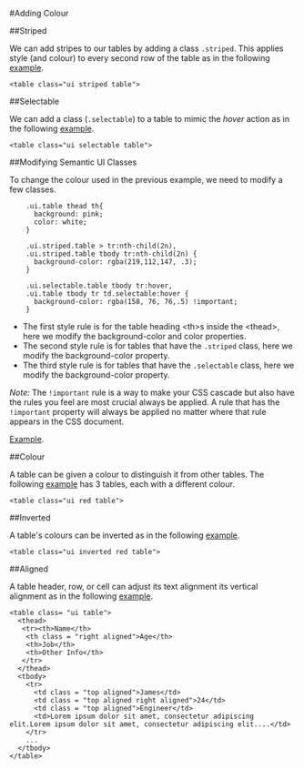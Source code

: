 #Adding Colour


##Striped

We can add stripes to our tables by adding a class `.striped`. This applies style (and colour) to every second row of the table 
as in the following <a href="archives/Class Htmls/tables/table9.html" target = "_ blank">example</a>.
~~~
<table class="ui striped table">
~~~

##Selectable

We can add a class (`.selectable`) to a table to mimic the *hover* action as in the following <a href="archives/Class Htmls/tables/table10.html" target = "_ blank">example</a>.

~~~
<table class="ui selectable table">
~~~

##Modifying Semantic UI Classes

To change the colour used in the previous example, we need to modify a few classes.

~~~
    .ui.table thead th{
      background: pink;
      color: white;
    }
    
    .ui.striped.table > tr:nth-child(2n),
    .ui.striped.table tbody tr:nth-child(2n) {
      background-color: rgba(219,112,147, .3);
    }

    .ui.selectable.table tbody tr:hover,
    .ui.table tbody tr td.selectable:hover {
      background-color: rgba(158, 76, 76,.5) !important;
    }
~~~

- The first style rule is for the table heading &lt;th&gt;s inside the &lt;thead&gt;, here we modify the background-color and color properties.
- The second style rule is for tables that have the `.striped` class, here we modify the background-color property.
- The third style rule is for tables that have the `.selectable` class, here we modify the background-color property.

*Note:* The `!important` rule is a way to make your CSS cascade but also have the rules you feel are most crucial always be applied. 
A rule that has the `!important` property will always be applied no matter where that rule appears in the CSS document.

<a href="archives/Class Htmls/tables/table11.html" target = "_ blank">Example</a>.

##Colour

A table can be given a colour to distinguish it from other tables. The following <a href="archives/Class Htmls/tables/table12.html" target = "_ blank">example</a>
has 3 tables, each with a different colour.

~~~
<table class="ui red table">
~~~


##Inverted

A table's colours can be inverted as in the following <a href="archives/Class Htmls/tables/table13.html" target = "_ blank">example</a>.

~~~
<table class="ui inverted red table">
~~~

##Aligned

A table header, row, or cell can adjust its text alignment its vertical alignment as in the following <a href="archives/Class Htmls/tables/table14.html" target = "_ blank">example</a>.

~~~
<table class= "ui table">
  <thead>
   <tr><th>Name</th>
    <th class = "right aligned">Age</th>
    <th>Job</th>
    <th>Other Info</th>
   </tr>
  </thead>
  <tbody>
    <tr>
      <td class = "top aligned">James</td>
      <td class = "top aligned right aligned">24</td>
      <td class = "top aligned">Engineer</td>
      <td>Lorem ipsum dolor sit amet, consectetur adipiscing elit.Lorem ipsum dolor sit amet, consectetur adipiscing elit....</td>
    </tr>
    ...
  </tbody>
</table>
~~~